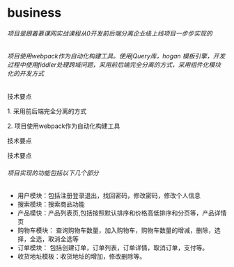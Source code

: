 # business
<h6>项目是跟着慕课网实战课程从0开发前后端分离企业级上线项目一步步实现的</h6>
<h6> 项目使用webpack作为自动化构建工具。使用jQuery库，hogan 模板引擎，开发过程中使用fiddler处理跨域问题，采用前后端完全分离的方式，采用组件化模块化的开发方式</h6>
<p>技术要点</p>
<p>1. 采用前后端完全分离的方式</p>
<p>2. 项目使用webpack作为自动化构建工具</p>
<p>技术要点</p>
<p>技术要点</p>

<h6>项目实现的功能包括以下几个部分</h6>

* 用户模块：包括注册登录退出，找回密码，修改密码，修改个人信息
* 搜索模块：搜索商品功能
* 产品模快：产品列表页,包括按照默认排序和价格高低排序和分页等，产品详情页
* 购物车模块： 查询购物车数量，加入购物车，购物车数量的增减，删除，选择，全选，取消全选等 
* 订单模块： 包括创建订单，订单列表，订单详情，取消订单，支付等。
* 收货地址模板：收货地址的增加，修改删除等。

